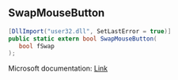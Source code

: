 ## SwapMouseButton

```csharp
[DllImport("user32.dll", SetLastError = true)]
public static extern bool SwapMouseButton(
   bool fSwap
);
```

Microsoft documentation: [Link](https://docs.microsoft.com/en-us/windows/win32/api/winuser/nf-winuser-swapmousebutton)

